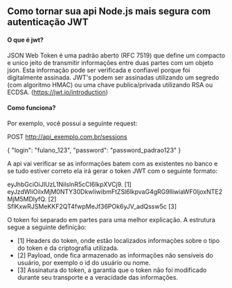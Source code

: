 ## Como tornar sua api Node.js mais segura com autenticação JWT

#### O que é jwt?

JSON Web Token é uma padrão aberto (RFC 7519) que define um compacto e unico jeito de transmitir informações entre duas partes com um objeto json. Esta informação pode ser verificada e confiavel 
porque foi digitalmente assinada. JWT's podem ser assinadas utilizando um segredo (com algoritmo HMAC) ou uma chave publica/privada utilizando RSA ou ECDSA. (https://jwt.io/introduction)

#### Como funciona?

Por exemplo, você possuí a seguinte request:

POST http://api_exemplo.com.br/sessions

{
  "login": "fulano_123",
  "password": "password_padrao123"
}

A api vai verificar se as informações batem com as existentes no banco e se tudo estiver correto ela irá gerar o token 
JWT com o seguinte formato:

eyJhbGciOiJIUzL1NilslnR5cCI6lkpXVCj9. [1]<br>
eyJzdWliOilxMjM0NTY30DkwliwibmFtZSl6lkpvaG4gRG9lliwiaWF0ljoxNTE2MjM5MDlyfQ. [2]<br>
SflKxwRJSMeKKF2QT4fwpMeJf36POk6yJV_adQssw5c [3]

O token foi separado em partes para uma melhor explicação. A estrutura segue a seguinte definição:

- [1] Headers do token, onde estão localizados informações sobre o tipo do token e da criptografia utilizada.
- [2] Payload, onde fica armazenado as informações não sensíveis do usuário, por exemplo o id do usuário ou nome.
- [3] Assinatura do token, a garantia que o token não foi modificado durante seu transporte e a veracidade das informações.